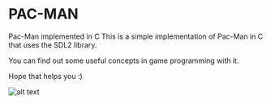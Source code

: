 # PAC-MAN

Pac-Man implemented in C
This is a simple implementation of Pac-Man in C that uses the SDL2 library.

You can find out some useful concepts in game programming with it.

Hope that helps you :)

![alt text](https://github.com/mmp-8001/pac_man/env-pic.png?raw=true)